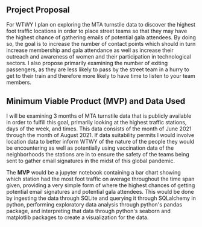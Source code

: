 ## Project Proposal
For WTWY I plan on exploring the MTA turnstile data to discover the highest foot traffic locations in order to place street teams so that they may have the highest chance of gathering emails of potential gala attendees. By doing so, the goal is to increase the number of contact points which should in turn increase membership and gala attendance as well as increase their outreach and awareness of women and their participation in technological sectors. I also propose primarily examining the number of exiting passengers, as they are less likely to pass by the street team in a hurry to get to their train and therefore more likely to have time to listen to your team members. 


## Minimum Viable Product (MVP) and Data Used

I will be examining 3 months of MTA turnstile data that is publicly available in order to fulfill this goal, primarily looking at the highest traffic stations, days of the week, and times. This data consists of the month of June 2021 through the month of August 2021. If data suitability permits I would involve location data to better inform WTWY of the nature of the people they would be encountering as well as potentially using vaccination data of the neighborhoods the stations are in to ensure the safety of the teams being sent to gather email signatures in the midst of this global pandemic. 

The **MVP** would be a jupyter notebook containing a bar chart showing which station had the most foot traffic on average throughout the time span given, providing a very simple form of where the highest chances of getting potential email signatures and potential gala attendees. This would be done by ingesting the data through SQLite and querying it through SQLalchemy in python, performing exploratory data analysis through python's pandas package, and interpreting that data through python's seaborn and matplotlib packages to create a visualization for the data. 
